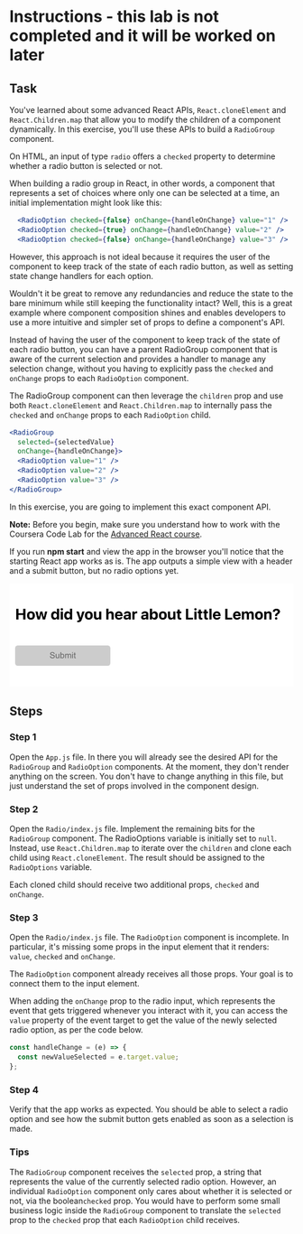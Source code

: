 # Instructions - this lab is not completed and it will be worked on later

## Task

You've learned about some advanced React APIs, `React.cloneElement` and `React.Children.map` that allow you to modify the children of a component dynamically.
In this exercise, you'll use these APIs to build a `RadioGroup` component.

On HTML, an input of type `radio` offers a `checked` property to determine whether a radio button is selected or not.

When building a radio group in React, in other words, a component that represents a set of choices where only one can be selected at a time, an initial implementation might look like this:

```jsx
  <RadioOption checked={false} onChange={handleOnChange} value="1" />
  <RadioOption checked={true} onChange={handleOnChange} value="2" />
  <RadioOption checked={false} onChange={handleOnChange} value="3" />
```

However, this approach is not ideal because it requires the user of the component to keep track of the state of each radio button,
as well as setting state change handlers for each option.

Wouldn't it be great to remove any redundancies and reduce the state to the bare minimum while still keeping the functionality intact?
Well, this is a great example where component composition shines and enables developers to use a more intuitive and simpler set of props to define a component's API.

Instead of having the user of the component to keep track of the state of each radio button,
you can have a parent RadioGroup component that is aware of the current selection and provides a handler to manage any selection change,
without you having to explicitly pass the `checked` and `onChange` props to each `RadioOption` component.

The RadioGroup component can then leverage the `children` prop and use both `React.cloneElement` and `React.Children.map` to internally pass the `checked` and `onChange` props to each `RadioOption` child.

```jsx
<RadioGroup
  selected={selectedValue}
  onChange={handleOnChange}>
  <RadioOption value="1" />
  <RadioOption value="2" />
  <RadioOption value="3" />
</RadioGroup>
```

In this exercise, you are going to implement this exact component API.

**Note:** Before you begin, make sure you understand how to work with the Coursera Code Lab for the [Advanced React course](https://www.coursera.org/learn/advanced-react/supplement/htaLX/working-with-labs-in-this-course).

If you run **npm start** and view the app in the browser you'll notice that the starting React app works as is.
The app outputs a simple view with a header and a submit button, but no radio options yet.

![Alt text](images/image1.png)

## Steps

### **Step 1**

Open the `App.js` file. In there you will already see the desired API for the `RadioGroup` and `RadioOption` components.
At the moment, they don't render anything on the screen. You don't have to change anything in this file, but just understand the set of props involved in the component design.

### **Step 2**

Open the `Radio/index.js` file. Implement the remaining bits for the `RadioGroup` component. The RadioOptions variable is initially set to `null`.
Instead, use `React.Children.map` to iterate over the `children` and clone each child using `React.cloneElement`. The result should be assigned to the `RadioOptions` variable.

Each cloned child should receive two additional props, `checked` and `onChange`.

### **Step 3**

Open the `Radio/index.js` file. The `RadioOption` component is incomplete. In particular, it's missing some props in the input element that it renders: `value`, `checked` and `onChange`.

The `RadioOption` component already receives all those props. Your goal is to connect them to the input element.

When adding the `onChange` prop to the radio input, which represents the event that gets triggered whenever you interact with it, you can access the `value` property of the event target to get the value of the newly selected radio option, as per the code below.

```jsx
const handleChange = (e) => {
  const newValueSelected = e.target.value;
};
```

### **Step 4**

Verify that the app works as expected. You should be able to select a radio option and see how the submit button gets enabled as soon as a selection is made.

### **Tips**

The `RadioGroup` component receives the `selected` prop, a string that represents the value of the currently selected radio option.
However, an individual `RadioOption` component only cares about whether it is selected or not, via the boolean`checked` prop.
You would have to perform some small business logic inside the `RadioGroup` component to translate the `selected` prop to the `checked` prop that each `RadioOption` child receives.
